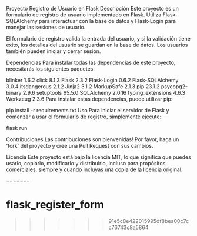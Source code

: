 

Proyecto Registro de Usuario en Flask
Descripción
Este proyecto es un formulario de registro de usuario implementado en Flask. Utiliza Flask-SQLAlchemy para interactuar con la base de datos y Flask-Login para manejar las sesiones de usuario.

El formulario de registro valida la entrada del usuario, y si la validación tiene éxito, los detalles del usuario se guardan en la base de datos. Los usuarios también pueden iniciar y cerrar sesión.

Dependencias
Para instalar todas las dependencias de este proyecto, necesitarás los siguientes paquetes:

blinker           1.6.2
click             8.1.3
Flask             2.3.2
Flask-Login       0.6.2
Flask-SQLAlchemy  3.0.4
itsdangerous      2.1.2
Jinja2            3.1.2
MarkupSafe        2.1.3
pip               23.1.2
psycopg2-binary   2.9.6
setuptools        65.5.0
SQLAlchemy        2.0.16
typing_extensions 4.6.3
Werkzeug          2.3.6
Para instalar estas dependencias, puede utilizar pip:

pip install -r requirements.txt
Uso
Para iniciar el servidor de Flask y comenzar a usar el formulario de registro, simplemente ejecute:

flask run

Contribuciones
Las contribuciones son bienvenidas! Por favor, haga un 'fork' del proyecto y cree una Pull Request con sus cambios.

Licencia
Este proyecto está bajo la licencia MIT, lo que significa que puedes usarlo, copiarlo, modificarlo y distribuirlo, incluso para propósitos comerciales, siempre y cuando incluyas una copia de la licencia original.



=======
# flask_register_form
>>>>>>> 91e5c8e422015995df8bea00c7cc76743c8a5864
